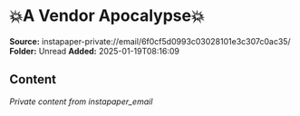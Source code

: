 # 💥A Vendor Apocalypse💥

**Source:** instapaper-private://email/6f0cf5d0993c03028101e3c307c0ac35/
**Folder:** Unread
**Added:** 2025-01-19T08:16:09




## Content
*Private content from instapaper_email*
